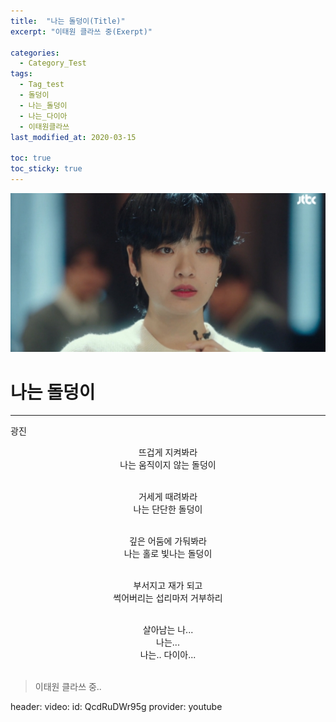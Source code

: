 ```yaml
---
title:  "나는 돌덩이(Title)"
excerpt: "이태원 클라쓰 중(Exerpt)"

categories:
  - Category_Test
tags:
  - Tag_test
  - 돌덩이
  - 나는_돌덩이
  - 나는_다이아
  - 이태원클라쓰
last_modified_at: 2020-03-15

toc: true
toc_sticky: true
---
```

![광진](/assets/images/stone.png)


# 나는 돌덩이
---
<right>광진</right>

<center>
뜨겁게 지켜봐라<br>
나는 움직이지 않는 돌덩이<br><br>

거세게 때려봐라<br>
나는 단단한 돌덩이<br><br>

깊은 어둠에 가둬봐라<br>
나는 홀로 빛나는 돌덩이<br><br>

부서지고 재가 되고<br>
썩어버리는 섭리마저 거부하리<br><br>

살아남는 나...<br>
나는...<br>
나는.. 다이아...<br><br>
</center>

> 이태원 클라쓰 중..

header:
  video:
    id: QcdRuDWr95g
    provider: youtube
